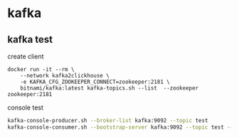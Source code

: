 # kafka


## kafka test

create client
```
docker run -it --rm \
    --network kafka2clickhouse \
    -e KAFKA_CFG_ZOOKEEPER_CONNECT=zookeeper:2181 \
    bitnami/kafka:latest kafka-topics.sh --list  --zookeeper zookeeper:2181
```

console test
```bash
kafka-console-producer.sh --broker-list kafka:9092 --topic test
kafka-console-consumer.sh --bootstrap-server kafka:9092 --topic test --from-beginning
```